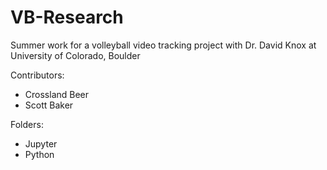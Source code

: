 # VB-Research
Summer work for a volleyball video tracking project with Dr. David Knox at University of Colorado, Boulder

Contributors:
* Crossland Beer
* Scott Baker

Folders:
* Jupyter
* Python

